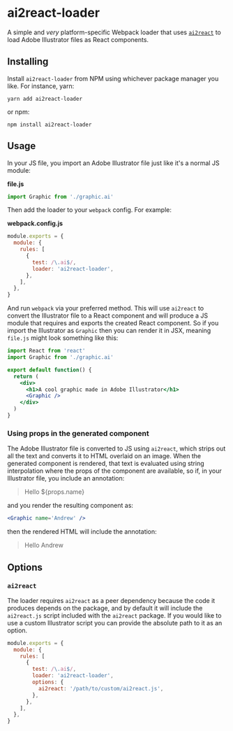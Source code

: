 ai2react-loader
===============

A simple and _very_ platform-specific Webpack loader that uses
[`ai2react`][ai2react] to load Adobe Illustrator files as React components.

## Installing

Install `ai2react-loader` from NPM using whichever package manager you like.
For instance, yarn:

```
yarn add ai2react-loader
```

or npm:

```
npm install ai2react-loader
```

## Usage

In your JS file, you import an Adobe Illustrator file just like it's a normal
JS module:

**file.js**

```js
import Graphic from './graphic.ai'
```

Then add the loader to your `webpack` config. For example:

**webpack.config.js**

```js
module.exports = {
  module: {
    rules: [
      {
        test: /\.ai$/,
        loader: 'ai2react-loader',
      },
    ],
  },
}
```

And run `webpack` via your preferred method. This will use `ai2react` to
convert the Illustrator file to a React component and will produce a JS module
that requires and exports the created React component. So if you import the
Illustrator as `Graphic` then you can render it in JSX, meaning `file.js` might
look something like this:

```jsx
import React from 'react'
import Graphic from './graphic.ai'

export default function() {
  return (
    <div>
      <h1>A cool graphic made in Adobe Illustrator</h1>
      <Graphic />
    </div>
  )
}
```

### Using props in the generated component

The Adobe Illustrator file is converted to JS using `ai2react`, which strips
out all the text and converts it to HTML overlaid on an image. When the
generated component is rendered, that text is evaluated using string
interpolation where the props of the component are available, so if, in your
Illustrator file, you include an annotation:

> Hello ${props.name}

and you render the resulting component as:

```jsx
<Graphic name='Andrew' />
```

then the rendered HTML will include the annotation:

> Hello Andrew

## Options

### `ai2react`

The loader requires `ai2react` as a peer dependency because the code it
produces depends on the package, and by default it will include the
`ai2react.js` script included with the `ai2react` package. If you would like to
use a custom Illustrator script you can provide the absolute path to it as an
option.

```js
module.exports = {
  module: {
    rules: [
      {
        test: /\.ai$/,
        loader: 'ai2react-loader',
        options: {
          ai2react: '/path/to/custom/ai2react.js',
        },
      },
    ],
  },
}
```

[ai2react]: https://github.com/andmilligan/ai2react
